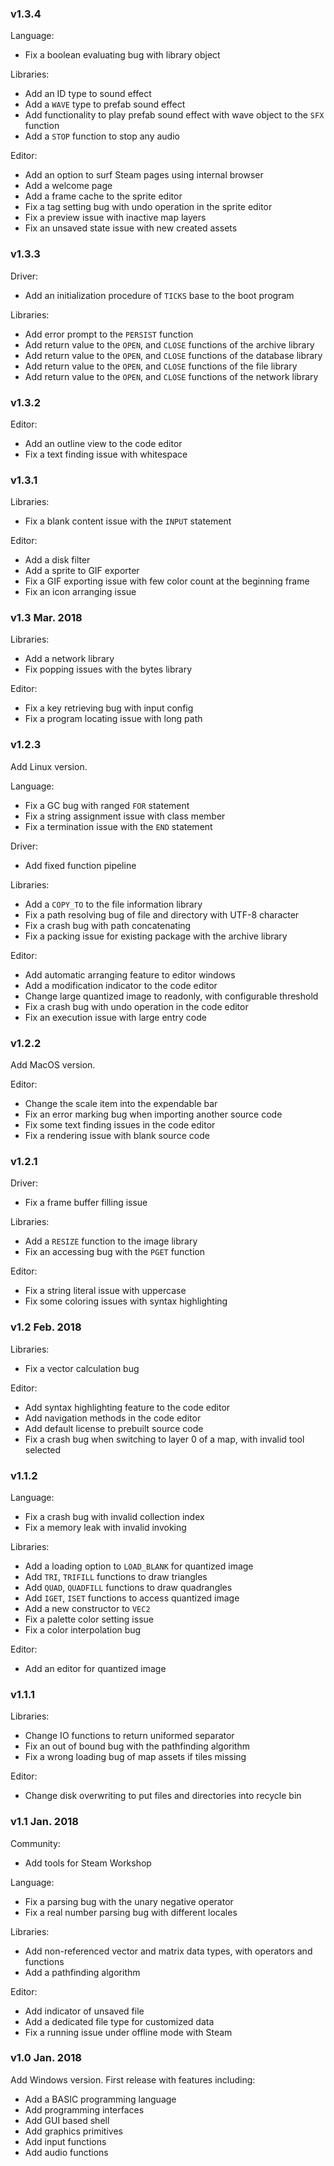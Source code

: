 <!-- Changes are categorized in community, language, driver, libraries, editor. -->

### v1.3.4

Language:

* Fix a boolean evaluating bug with library object

Libraries:

* Add an ID type to sound effect
* Add a `WAVE` type to prefab sound effect
* Add functionality to play prefab sound effect with wave object to the `SFX` function
* Add a `STOP` function to stop any audio

Editor:

* Add an option to surf Steam pages using internal browser
* Add a welcome page
* Add a frame cache to the sprite editor
* Fix a tag setting bug with undo operation in the sprite editor
* Fix a preview issue with inactive map layers
* Fix an unsaved state issue with new created assets

### v1.3.3

Driver:

* Add an initialization procedure of `TICKS` base to the boot program

Libraries:

* Add error prompt to the `PERSIST` function
* Add return value to the `OPEN`, and `CLOSE` functions of the archive library
* Add return value to the `OPEN`, and `CLOSE` functions of the database library
* Add return value to the `OPEN`, and `CLOSE` functions of the file library
* Add return value to the `OPEN`, and `CLOSE` functions of the network library

### v1.3.2

Editor:

* Add an outline view to the code editor
* Fix a text finding issue with whitespace

### v1.3.1

Libraries:

* Fix a blank content issue with the `INPUT` statement

Editor:

* Add a disk filter
* Add a sprite to GIF exporter
* Fix a GIF exporting issue with few color count at the beginning frame
* Fix an icon arranging issue

### v1.3 Mar. 2018

Libraries:

* Add a network library
* Fix popping issues with the bytes library

Editor:

* Fix a key retrieving bug with input config
* Fix a program locating issue with long path

### v1.2.3

Add Linux version.

Language:

* Fix a GC bug with ranged `FOR` statement
* Fix a string assignment issue with class member
* Fix a termination issue with the `END` statement

Driver:

* Add fixed function pipeline

Libraries:

* Add a `COPY_TO` to the file information library
* Fix a path resolving bug of file and directory with UTF-8 character
* Fix a crash bug with path concatenating
* Fix a packing issue for existing package with the archive library

Editor:

* Add automatic arranging feature to editor windows
* Add a modification indicator to the code editor
* Change large quantized image to readonly, with configurable threshold
* Fix a crash bug with undo operation in the code editor
* Fix an execution issue with large entry code

### v1.2.2

Add MacOS version.

Editor:

* Change the scale item into the expendable bar
* Fix an error marking bug when importing another source code
* Fix some text finding issues in the code editor
* Fix a rendering issue with blank source code

### v1.2.1

Driver:

* Fix a frame buffer filling issue

Libraries:

* Add a `RESIZE` function to the image library
* Fix an accessing bug with the `PGET` function

Editor:

* Fix a string literal issue with uppercase
* Fix some coloring issues with syntax highlighting

### v1.2 Feb. 2018

Libraries:

* Fix a vector calculation bug

Editor:

* Add syntax highlighting feature to the code editor
* Add navigation methods in the code editor
* Add default license to prebuilt source code
* Fix a crash bug when switching to layer 0 of a map, with invalid tool selected

### v1.1.2

Language:

* Fix a crash bug with invalid collection index
* Fix a memory leak with invalid invoking

Libraries:

* Add a loading option to `LOAD_BLANK` for quantized image
* Add `TRI`, `TRIFILL` functions to draw triangles
* Add `QUAD`, `QUADFILL` functions to draw quadrangles
* Add `IGET`, `ISET` functions to access quantized image
* Add a new constructor to `VEC2`
* Fix a palette color setting issue
* Fix a color interpolation bug

Editor:

* Add an editor for quantized image

### v1.1.1

Libraries:

* Change IO functions to return uniformed separator
* Fix an out of bound bug with the pathfinding algorithm
* Fix a wrong loading bug of map assets if tiles missing

Editor:

* Change disk overwriting to put files and directories into recycle bin

### v1.1 Jan. 2018

Community:

* Add tools for Steam Workshop

Language:

* Fix a parsing bug with the unary negative operator
* Fix a real number parsing bug with different locales

Libraries:

* Add non-referenced vector and matrix data types, with operators and functions
* Add a pathfinding algorithm

Editor:

* Add indicator of unsaved file
* Add a dedicated file type for customized data
* Fix a running issue under offline mode with Steam

### v1.0 Jan. 2018

Add Windows version. First release with features including:

* Add a BASIC programming language
* Add programming interfaces
* Add GUI based shell
* Add graphics primitives
* Add input functions
* Add audio functions
